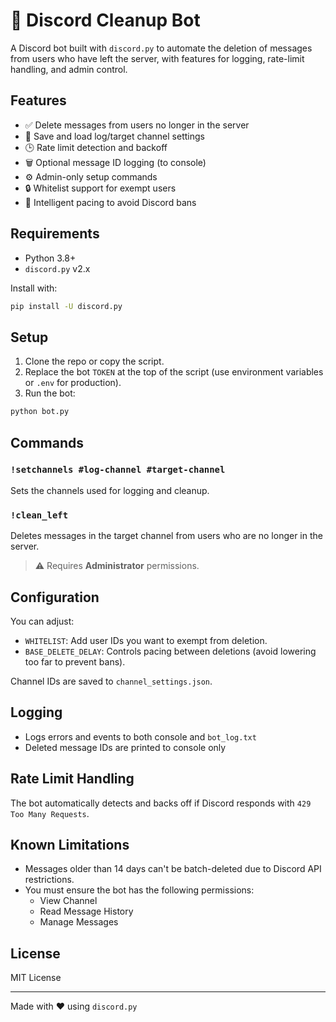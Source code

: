 # 🧹 Discord Cleanup Bot

A Discord bot built with `discord.py` to automate the deletion of messages from users who have left the server, with features for logging, rate-limit handling, and admin control.

## Features

- ✅ Delete messages from users no longer in the server
- 📁 Save and load log/target channel settings
- 🕒 Rate limit detection and backoff
- 🗑️ Optional message ID logging (to console)
- ⚙️ Admin-only setup commands
- 🔒 Whitelist support for exempt users
- 🧠 Intelligent pacing to avoid Discord bans

## Requirements

- Python 3.8+
- `discord.py` v2.x

Install with:

```bash
pip install -U discord.py
```

## Setup

1. Clone the repo or copy the script.
2. Replace the bot `TOKEN` at the top of the script (use environment variables or `.env` for production).
3. Run the bot:

```bash
python bot.py
```

## Commands

### `!setchannels #log-channel #target-channel`
Sets the channels used for logging and cleanup.

### `!clean_left`
Deletes messages in the target channel from users who are no longer in the server.

> ⚠️ Requires **Administrator** permissions.

## Configuration

You can adjust:

- `WHITELIST`: Add user IDs you want to exempt from deletion.
- `BASE_DELETE_DELAY`: Controls pacing between deletions (avoid lowering too far to prevent bans).

Channel IDs are saved to `channel_settings.json`.

## Logging

- Logs errors and events to both console and `bot_log.txt`
- Deleted message IDs are printed to console only

## Rate Limit Handling

The bot automatically detects and backs off if Discord responds with `429 Too Many Requests`.

## Known Limitations

- Messages older than 14 days can't be batch-deleted due to Discord API restrictions.
- You must ensure the bot has the following permissions:
  - View Channel
  - Read Message History
  - Manage Messages

## License

MIT License

---

Made with ❤️ using `discord.py`
